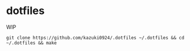 # dotfiles

WIP

```
git clone https://github.com/kazuki0924/.dotfiles ~/.dotfiles && cd ~/.dotfiles && make
```
